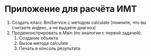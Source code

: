 # Приложение для расчёта ИМТ
1. Создать класс BmiService с методом calculate (помните, что вы считаете индекс, а не выдаёте диагноз)
1. Продемонстрировать в Main (по аналогии с первой задачей):
    1. Создание объекта
    1. Вызов метода calculate
    1. Печать в консоль результата